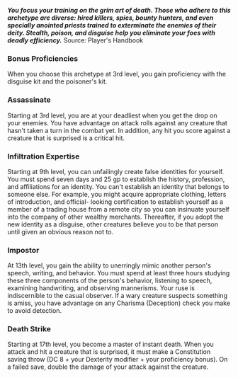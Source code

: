 ***You focus your training on the grim art of death. Those who adhere to this archetype are diverse: hired killers, spies, bounty hunters, and even specially anointed priests trained to exterminate the enemies of their deity. Stealth, poison, and disguise help you eliminate your foes with deadly efficiency.***
Source: Player's Handbook
### Bonus Proficiencies
When you choose this archetype at 3rd level, you gain proficiency with the disguise kit and the poisoner's kit.
### Assassinate
Starting at 3rd level, you are at your deadliest when you get the drop on your enemies. You have advantage on attack rolls against any creature that hasn't taken a turn in the combat yet. In addition, any hit you score against a creature that is surprised is a critical hit.
### Infiltration Expertise
Starting at 9th level, you can unfailingly create false identities for yourself. You must spend seven days and 25 gp to establish the history, profession, and affiliations for an identity. You can't establish an identity that belongs to someone else. For example, you might acquire appropriate clothing, letters of introduction, and official- looking certification to establish yourself as a member of a trading house from a remote city so you can insinuate yourself into the company of other wealthy merchants.
Thereafter, if you adopt the new identity as a disguise, other creatures believe you to be that person until given an obvious reason not to.
### Impostor
At 13th level, you gain the ability to unerringly mimic another person's speech, writing, and behavior. You must spend at least three hours studying these three components of the person's behavior, listening to speech, examining handwriting, and observing mannerisms.
Your ruse is indiscernible to the casual observer. If a wary creature suspects something is amiss, you have advantage on any Charisma (Deception) check you make to avoid detection.
### Death Strike
Starting at 17th level, you become a master of instant death. When you attack and hit a creature that is surprised, it must make a Constitution saving throw (DC 8 + your Dexterity modifier + your proficiency bonus). On a failed save, double the damage of your attack against the creature.